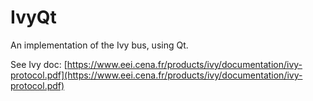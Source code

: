 # IvyQt
An implementation of the Ivy bus, using Qt.

See Ivy doc: [https://www.eei.cena.fr/products/ivy/documentation/ivy-protocol.pdf](https://www.eei.cena.fr/products/ivy/documentation/ivy-protocol.pdf)


